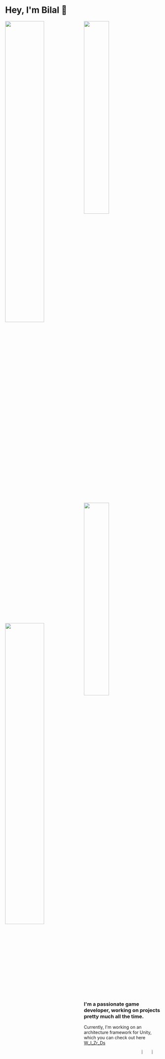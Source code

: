 # Hey, I'm Bilal 👋

<img align="left" width="50%" src="https://github-readme-stats.vercel.app/api?username=Bilal-A-G&count_private=true&show_icons=true&theme=dark#gh-dark-mode-only"/>
<img width="40%" src="https://github-readme-stats.vercel.app/api/top-langs/?username=Bilal-A-G&layout=compact&theme=dark#gh-dark-mode-only"/>


<img align="left" width="50%" src="https://github-readme-stats.vercel.app/api?username=Bilal-A-G&count_private=true&show_icons=true&theme=radial#gh-light-mode-only"/>
<img width="40%" src="https://github-readme-stats.vercel.app/api/top-langs/?username=Bilal-A-G&layout=compact&theme=radial#gh-light-mode-only"/>

&emsp;

### I'm a passionate game developer, working on projects pretty much all the time.

Currently, I'm working on an architecture framework for Unity, which you can check out here [W_I_Zr_Ds](https://github.com/Bilal-A-G/W_I_Zr_Ds)

<img width="6%" align="right" src="https://img.shields.io/badge/c%23-%23239120.svg?style=for-the-badge&logo=c-sharp&logoColor=white"/>
<img width="6%" align="right" src="https://img.shields.io/badge/unity-%23000000.svg?style=for-the-badge&logo=unity&logoColor=white"/>
